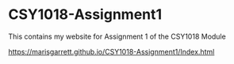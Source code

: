 # CSY1018-Assignment1

This contains my website for Assignment 1 of the CSY1018 Module

https://marisgarrett.github.io/CSY1018-Assignment1/Index.html
